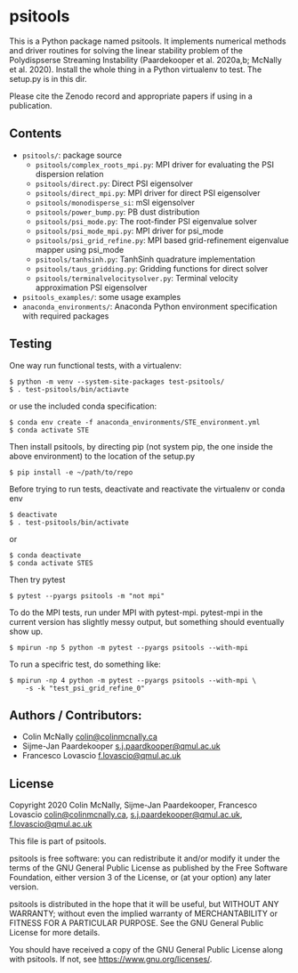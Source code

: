 
# psitools 

This is a Python package named psitools. It implements numerical methods and driver routines for solving the linear stability problem of the Polydispserse Streaming Instability (Paardekooper et al. 2020a,b; McNally et al. 2020). Install the whole thing in a
Python virtualenv to test. The setup.py is in this dir.

Please cite the Zenodo record and appropriate papers if using in a publication.

## Contents
 
* `psitools/`: package source
    * `psitools/complex_roots_mpi.py`: MPI driver for evaluating the PSI dispersion relation
    * `psitools/direct.py`: Direct PSI eigensolver
    * `psitools/direct_mpi.py`: MPI driver for direct PSI eigensolver
    * `psitools/monodisperse_si`: mSI eigensolver
    * `psitools/power_bump.py`: PB dust distribution
    * `psitools/psi_mode.py`: The root-finder PSI eigenvalue solver
    * `psitools/psi_mode_mpi.py`: MPI driver for psi_mode
    * `psitools/psi_grid_refine.py`: MPI based grid-refinement eigenvalue mapper using psi_mode
    * `psitools/tanhsinh.py`: TanhSinh quadrature implementation
    * `psitools/taus_gridding.py`: Gridding functions for direct solver
    * `psitools/terminalvelocitysolver.py`: Terminal velocity approximation PSI eigensolver 
* `psitools_examples/`: some usage examples
* `anaconda_environments/`: Anaconda Python environment specification with required packages


## Testing

One way run functional tests, with a virtualenv:

    $ python -m venv --system-site-packages test-psitools/
    $ . test-psitools/bin/actiavte

or use the included conda specification:

    $ conda env create -f anaconda_environments/STE_environment.yml
    $ conda activate STE

Then install psitools, by directing pip (not system pip, the one inside the 
above environment) to the location of the setup.py

    $ pip install -e ~/path/to/repo

Before trying to run tests, deactivate and reactivate the virtualenv or conda env

    $ deactivate
    $ . test-psitools/bin/activate

or 

    $ conda deactivate
    $ conda activate STES

Then try pytest

    $ pytest --pyargs psitools -m "not mpi"

To do the MPI tests, run under MPI with pytest-mpi. pytest-mpi in the current version has slightly messy output, but something should eventually show up.

    $ mpirun -np 5 python -m pytest --pyargs psitools --with-mpi

To run a specifric test, do something like:

    $ mpirun -np 4 python -m pytest --pyargs psitools --with-mpi \
        -s -k "test_psi_grid_refine_0"


## Authors / Contributors:
* Colin McNally <colin@colinmcnally.ca>
* Sijme-Jan Paardekooper <s.j.paardkooper@qmul.ac.uk>
* Francesco Lovascio <f.lovascio@qmul.ac.uk>


## License

Copyright 2020 Colin McNally, Sijme-Jan Paardekooper, Francesco Lovascio
colin@colinmcnally.ca, s.j.paardekooper@qmul.ac.uk, f.lovascio@qmul.ac.uk

This file is part of psitools.

psitools is free software: you can redistribute it and/or modify
it under the terms of the GNU General Public License as published by
the Free Software Foundation, either version 3 of the License, or
(at your option) any later version.

psitools is distributed in the hope that it will be useful,
but WITHOUT ANY WARRANTY; without even the implied warranty of
MERCHANTABILITY or FITNESS FOR A PARTICULAR PURPOSE.  See the
GNU General Public License for more details.

You should have received a copy of the GNU General Public License
along with psitools.  If not, see <https://www.gnu.org/licenses/>.
